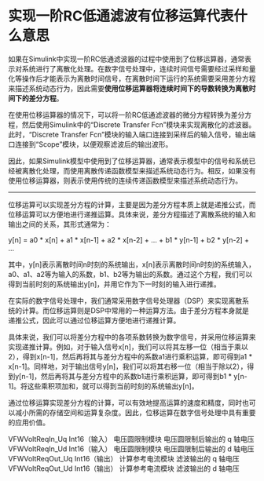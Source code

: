 # 实现一阶RC低通滤波有位移运算代表什么意思
如果在Simulink中实现一阶RC低通滤波器的过程中使用到了位移运算器，通常表示对系统进行了离散化处理。在数字信号处理中，连续时间信号需要经过采样和量化等操作后才能表示为离散时间信号，在离散时间下运行的系统需要采用差分方程来描述系统动态行为，因此需要**使用位移运算器将连续时间下的导数转换为离散时间下的差分方程**。

在使用位移运算器的情况下，可以将一阶RC低通滤波器的微分方程转换为差分方程，然后使用Simulink中的“Discrete Transfer Fcn”模块来实现离散化的滤波器。此时，“Discrete Transfer Fcn”模块的输入端口连接到采样后的输入信号，输出端口连接到“Scope”模块，以便观察滤波后的输出波形。

因此，如果Simulink模型中使用到了位移运算器，通常表示模型中的信号和系统已经被离散化处理，而使用离散传递函数模型来描述系统动态行为。相反，如果没有使用位移运算器，则表示使用传统的连续传递函数模型来描述系统动态行为。
___
位移运算可以实现差分方程的计算，主要是因为差分方程本质上就是递推公式，而位移运算可以方便地进行递推运算。具体来说，差分方程描述了离散系统的输入和输出之间的关系，其形式通常为：

y[n] = a0 * x[n] + a1 * x[n-1] + a2 * x[n-2] + ... + b1 * y[n-1] + b2 * y[n-2] + ...

其中，y[n]表示离散时间n时刻的系统输出，x[n]表示离散时间n时刻的系统输入，a0、a1、a2等为输入的系数，b1、b2等为输出的系数。通过这个方程，我们可以得到当前时刻的系统输出y[n]，并用它作为下一时刻的输入进行递推。

在实际的数字信号处理中，我们通常采用数字信号处理器（DSP）来实现离散系统的计算。而位移运算则是DSP中常用的一种运算方法。由于差分方程本身就是递推公式，因此可以通过位移运算方便地进行递推计算。

具体来说，我们可以将差分方程中的各项系数转换为数字信号，并采用位移运算来实现递推计算。例如，对于输入信号x[n]，我们可以将其左移一位（相当于乘以2），得到x[n-1]，然后再将其与差分方程中的系数a1进行乘积运算，即可得到a1 * x[n-1]。同样地，对于输出信号y[n]，我们可以将其右移一位（相当于除以2），得到y[n-1]，然后再将其与差分方程中的系数b1进行乘积运算，即可得到b1 * y[n-1]。将这些乘积项加和，就可以得到当前时刻的系统输出y[n]。

通过位移运算实现差分方程的计算，可以有效地提高运算的速度和精度，同时也可以减小所需的存储空间和运算复杂度。因此，位移运算在数字信号处理中具有重要的应用价值。


VFWVoltReqIn_Uq Int16（输入） 电压圆限制模块 电压圆限制后输出的 q 轴电压VFWVoltReqIn_Ud Int16（输入） 电压圆限制模块 电压圆限制后输出的 d 轴电压VFWVoltReqOut_Uq Int16（输出） 计算参考电流模块 滤波输出的 q 轴电压
VFWVoltReqOut_Ud Int16（输出） 计算参考电流模块 滤波输出的 d 轴电压